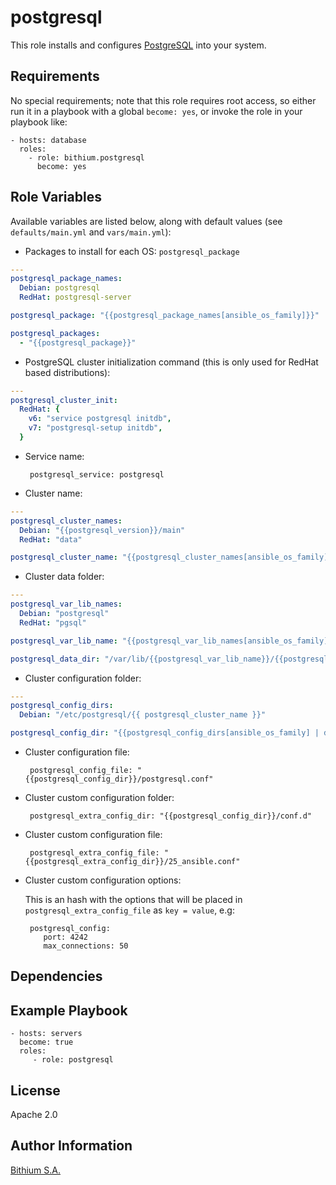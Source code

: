 postgresql
==========

This role installs and configures [PostgreSQL](https://postgresql.org/) into your system.

Requirements
------------

No special requirements; note that this role requires root access, so either run it in a playbook with a global `become: yes`, or invoke the role in your playbook like:

    - hosts: database
      roles:
        - role: bithium.postgresql
          become: yes

Role Variables
--------------

Available variables are listed below, along with default values (see `defaults/main.yml` and `vars/main.yml`):

 * Packages to install for each OS: `postgresql_package`

```yaml
---
postgresql_package_names:
  Debian: postgresql
  RedHat: postgresql-server

postgresql_package: "{{postgresql_package_names[ansible_os_family]}}"

postgresql_packages:
  - "{{postgresql_package}}"
```

 * PostgreSQL cluster initialization command (this is only used for RedHat based distributions):

```yaml
---
postgresql_cluster_init:
  RedHat: {
    v6: "service postgresql initdb",
    v7: "postgresql-setup initdb",
  }
```

 * Service name:

        postgresql_service: postgresql

 * Cluster name:

```yaml
---
postgresql_cluster_names:
  Debian: "{{postgresql_version}}/main"
  RedHat: "data"

postgresql_cluster_name: "{{postgresql_cluster_names[ansible_os_family]}}"
```

 * Cluster data folder:

```yaml
---
postgresql_var_lib_names:
  Debian: "postgresql"
  RedHat: "pgsql"

postgresql_var_lib_name: "{{postgresql_var_lib_names[ansible_os_family]}}"

postgresql_data_dir: "/var/lib/{{postgresql_var_lib_name}}/{{postgresql_cluster_name}}"
```

 * Cluster configuration folder:

```yaml
---
postgresql_config_dirs:
  Debian: "/etc/postgresql/{{ postgresql_cluster_name }}"

postgresql_config_dir: "{{postgresql_config_dirs[ansible_os_family] | default(postgresql_data_dir)}}"
```

 * Cluster configuration file:

        postgresql_config_file: "{{postgresql_config_dir}}/postgresql.conf"

 * Cluster custom configuration folder:

        postgresql_extra_config_dir: "{{postgresql_config_dir}}/conf.d"

 * Cluster custom configuration file:

        postgresql_extra_config_file: "{{postgresql_extra_config_dir}}/25_ansible.conf"

 * Cluster custom configuration options:

   This is an hash with the options that will be placed in `postgresql_extra_config_file` as `key = value`, e.g:

        postgresql_config:
           port: 4242
           max_connections: 50

Dependencies
------------

Example Playbook
----------------

    - hosts: servers
      become: true
      roles:
         - role: postgresql

License
-------

Apache 2.0

Author Information
------------------

[Bithium S.A.](https://www.bithium.com/)

